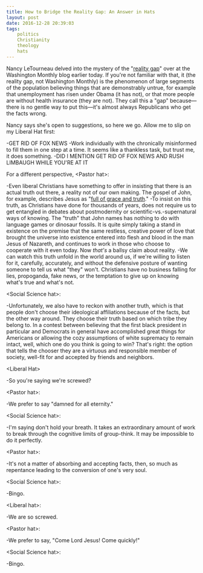 ```yaml
---
title: How to Bridge the Reality Gap: An Answer in Hats
layout: post
date: 2016-12-28 20:39:03
tags:
	politics
	Christianity
	theology
	hats
---
```


Nancy LeTourneau delved into the mystery of the "[reality gap](http://washingtonmonthly.com/2016/12/28/how-do-we-bridge-the-reality-gap/#.WGQrukbIUD0.twitter)" over at the Washington Monthly blog earlier today. If you're not familiar with that, it (the reality gap, not Washington Monthly) is the phenomenon of large segments of the population believing things that are demonstrably untrue, for example that unemployment has risen under Obama (it has not), or that more people are without health insurance (they are not). They call this a "gap" because&mdash;there is no gentle way to put this&mdash;it's almost always Republicans who get the facts wrong.

Nancy says she's open to suggestions, so here we go. Allow me to slip on my Liberal Hat first:

-GET RID OF FOX NEWS
-Work individually with the chronically misinformed to fill them in one step at a time. It seems like a thankless task, but trust me, it does something.
-DID I MENTION GET RID OF FOX NEWS AND RUSH LIMBAUGH WHILE YOU'RE AT IT

For a different perspective, &lt;Pastor hat&gt;:

-Even liberal Christians have something to offer in insisting that there is an actual truth out there, a reality not of our own making. The gospel of John, for example, describes Jesus as "[full of grace and truth](http://bible.oremus.org/?ql=349980574)."
-To insist on this truth, as Christians have done for thousands of years, does not require us to get entangled in debates about postmodernity or scientific-vs.-supernatural ways of knowing. The "truth" that John names has nothing to do with language games or dinosaur fossils. It is quite simply taking a stand in existence on the premise that the same restless, creative power of love that brought the universe into existence entered into flesh and blood in the man Jesus of Nazareth, and continues to work in those who choose to cooperate with it even today. Now *that's* a ballsy claim about reality.
-We can watch this truth unfold in the world around us, if we're willing to listen for it, carefully, accurately, and without the defensive posture of wanting someone to tell us what "they" won't. Christians have no business falling for lies, propoganda, fake news, or the temptation to give up on knowing what's true and what's not.

&lt;Social Science hat&gt;:

-Unfortunately, we also have to reckon with another truth, which is that people don't choose their ideological affiliations because of the facts, but the other way around. They choose their truth based on which tribe they belong to. In a contest between believing that the first black president in particular and Democrats in general have accomplished great things for Americans or allowing the cozy assumptions of white supremacy to remain intact, well, which one do you think is going to win? That's right: the option that tells the chooser they are a virtuous and responsible member of society, well-fit for and accepted by friends and neighbors.

&lt;Liberal Hat&gt;

-So you're saying we're screwed?

&lt;Pastor hat&gt;:

-We prefer to say "damned for all eternity."

&lt;Social Science hat&gt;:

-I'm saying don't hold your breath. It takes an extraordinary amount of work to break through the cognitive limits of group-think. It may be impossible to do it perfectly.

&lt;Pastor hat&gt;:

-It's not a matter of absorbing and accepting facts, then, so much as repentance leading to the conversion of one's very soul.

&lt;Social Science hat&gt;:

-Bingo.

&lt;Liberal hat&gt;:

-We are so screwed.

&lt;Pastor hat&gt;:

-We prefer to say, "Come Lord Jesus! Come quickly!"

&lt;Social Science hat&gt;:

-Bingo.

<!--share-->